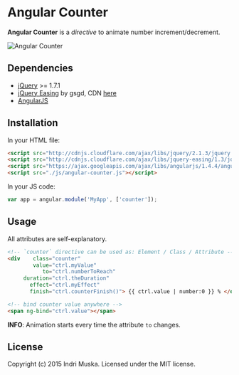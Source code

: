 # Angular Counter

**Angular Counter** is a *directive* to animate number increment/decrement.

![Angular Counter](img/angular-counter.gif)

## Dependencies

* [jQuery](https://jquery.com/) >= 1.7.1
* [jQuery Easing](http://gsgd.co.uk/sandbox/jquery/easing/) by gsgd, CDN [here](http://cdnjs.cloudflare.com/ajax/libs/jquery-easing/1.3/jquery.easing.min.js)
* [AngularJS](https://angularjs.org/)

## Installation

In your HTML file:

```html
<script src="http://cdnjs.cloudflare.com/ajax/libs/jquery/2.1.3/jquery.min.js"></script>
<script src="http://cdnjs.cloudflare.com/ajax/libs/jquery-easing/1.3/jquery.easing.min.js"></script>
<script src="https://ajax.googleapis.com/ajax/libs/angularjs/1.4.4/angular.js"></script>
<script src="./js/angular-counter.js"></script>
```

In your JS code:
```js
var app = angular.module('MyApp', ['counter']);
```

## Usage

All attributes are self-explanatory.
```html
<!-- `counter` directive can be used as: Element / Class / Attribute -->
<div    class="counter"
        value="ctrl.myValue"
           to="ctrl.numberToReach"
     duration="ctrl.theDuration"
       effect="ctrl.myEffect"
       finish="ctrl.counterFinish()"> {{ ctrl.value | number:0 }} % </div>

<!-- bind counter value anywhere -->
<span ng-bind="ctrl.value"></span>
```
**INFO**: Animation starts every time the attribute `to` changes.

## License
Copyright (c) 2015 Indri Muska. Licensed under the MIT license.